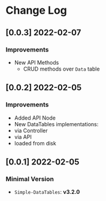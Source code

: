 # Change Log

## [0.0.3] 2022-02-07
### Improvements

- New API Methods 
  - CRUD methods over `Data` table 

## [0.0.2] 2022-02-05
### Improvements

- Added API Node
- New DataTables implementations:
 - via Controller
 - via API
 - loaded from disk 

## [0.0.1] 2022-02-05
### Minimal Version

- `Simple-DataTables`: **v3.2.0**

